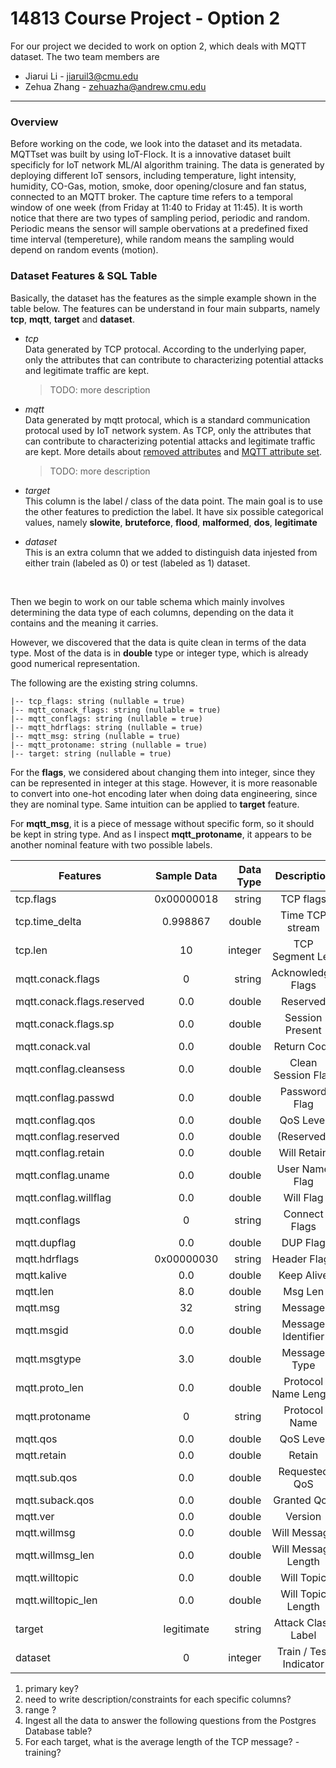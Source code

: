 
# 14813 Course Project - Option 2

For our project we decided to work on option 2, which deals with MQTT dataset. The two team members are

- Jiarui Li - jiaruil3@cmu.edu
- Zehua Zhang - zehuazha@andrew.cmu.edu

------

### Overview 
Before working on the code, we look into the dataset and its metadata. MQTTset was built by using IoT-Flock. It is a innovative dataset built specificly for IoT network ML/AI algorithm training. The data is generated by deploying different IoT sensors, including temperature, light intensity, humidity, CO-Gas, motion, smoke, door opening/closure and fan status, connected to an MQTT broker. The capture time refers to a temporal window of one week (from Friday at 11:40 to Friday at 11:45). It is worth notice that there are two types of sampling period, periodic and random. Periodic means the sensor will sample obervations at a predefined fixed time interval (tempereture), while random means the sampling would depend on random events (motion). 

### Dataset Features & SQL Table
Basically, the dataset has the features as the simple example shown in the table below. The features can be understand in four main subparts, namely <b>tcp</b>, <b>mqtt</b>, <b>target</b> and <b>dataset</b>. 

- <i>tcp</i> <br>
    Data generated by TCP protocal. According to the underlying paper, only the attributes that can contribute to characterizing potential attacks and legitimate traffic are kept.
    > TODO: more description
- <i>mqtt</i> <br>
    Data generated by mqtt protocal, which is a standard communication protocal used by IoT network system. As TCP, only the attributes that can contribute to characterizing potential attacks and legitimate traffic are kept. More details about [removed attributes](https://www.mdpi.com/1424-8220/20/22/6578/htm) and [MQTT attribute set](http://public.dhe.ibm.com/software/dw/webservices/ws-mqtt/MQTT_V3.1_Protocol_Specific.pdf).
    
    > TODO: more description
- <i>target</i> <br>
    This column is the label / class of the data point. The main goal is to use the other features to prediction the label. It have six possible categorical values, namely <b>slowite</b>, <b>bruteforce</b>, <b>flood</b>, <b>malformed</b>, <b>dos</b>, <b>legitimate</b>
- <i>dataset</i> <br>
    This is an extra column that we added to distinguish data injested from either train (labeled as 0) or test (labeled as 1) dataset. 
</br>

Then we begin to work on our table schema which mainly involves determining the data type of each columns, depending on the data it contains and the meaning it carries.

However, we discovered that the data is quite clean in terms of the data type. Most of the data is in <b>double</b> type or integer type, which is already good numerical representation.

The following are the existing string columns.
```
|-- tcp_flags: string (nullable = true)
|-- mqtt_conack_flags: string (nullable = true)
|-- mqtt_conflags: string (nullable = true)
|-- mqtt_hdrflags: string (nullable = true)
|-- mqtt_msg: string (nullable = true)
|-- mqtt_protoname: string (nullable = true)
|-- target: string (nullable = true)
```

For the <b>flags</b>, we considered about changing them into integer, since they can be represented in integer at this stage. However, it is more reasonable to convert into one-hot encoding later when doing data engineering, since they are nominal type. Same intuition can be applied to <b>target</b> feature.

For <b>mqtt_msg</b>, it is a piece of message without specific form, so it should be kept in string type. And as I inspect <b>mqtt_protoname</b>, it appears to be another nominal feature with two possible labels. 


|         Features          |    Sample Data   |    Data Type   |  Description  |
| ------------------------- |:----------------:| --------------:|:-------------:|
|tcp.flags                  | 0x00000018 |  string  | TCP flags |
|tcp.time_delta             | 0.998867   |  double  | Time TCP stream |
|tcp.len                    | 10         |  integer | TCP Segment Len |
|mqtt.conack.flags          | 0          |  string  | Acknowledge Flags |
|mqtt.conack.flags.reserved | 0.0        |  double  | Reserved | 
|mqtt.conack.flags.sp       | 0.0        |  double  | Session Present |
|mqtt.conack.val            | 0.0        |  double  | Return Code | 
|mqtt.conflag.cleansess     | 0.0        |  double  | Clean Session Flag |
|mqtt.conflag.passwd        | 0.0        |  double  | Password Flag | 
|mqtt.conflag.qos           | 0.0        |  double  | QoS Level |
|mqtt.conflag.reserved      | 0.0        |  double  | (Reserved) |
|mqtt.conflag.retain        | 0.0        |  double  | Will Retain |
|mqtt.conflag.uname         | 0.0        |  double  | User Name Flag |
|mqtt.conflag.willflag      | 0.0        |  double  | Will Flag | 
|mqtt.conflags              | 0          |  string  | Connect Flags |
|mqtt.dupflag               | 0.0        |  double  | DUP Flag |
|mqtt.hdrflags              | 0x00000030 |  string  |  Header Flags |
|mqtt.kalive                | 0.0        |  double  | Keep Alive | 
|mqtt.len                   | 8.0        |  double  | Msg Len |
|mqtt.msg                   | 32         |  string  | Message | 
|mqtt.msgid                 | 0.0        |  double  | Message Identifier |
|mqtt.msgtype               | 3.0        |  double  | Message Type |
|mqtt.proto_len             | 0.0        |  double  | Protocol Name Length |
|mqtt.protoname             | 0          |  string  | Protocol Name |
|mqtt.qos                   | 0.0        |  double  | QoS Level | 
|mqtt.retain                | 0.0        |  double  | Retain |
|mqtt.sub.qos               | 0.0        |  double  | Requested QoS |
|mqtt.suback.qos            | 0.0        |  double  | Granted QoS |
|mqtt.ver                   | 0.0        |  double  | Version | 
|mqtt.willmsg               | 0.0        |  double  | Will Message |
|mqtt.willmsg_len           | 0.0        |  double  | Will Message Length |
|mqtt.willtopic             | 0.0        |  double  | Will Topic |
|mqtt.willtopic_len         | 0.0        |  double  | Will Topic Length |
|target                     | legitimate |  string  | Attack Class Label |
|dataset                    | 0          |  integer | Train / Test Indicator | 



1. primary key?
2. need to write description/constraints for each specific columns?
3. range ?
4. Ingest all the data to answer the following questions from the Postgres Database table?
5. For each target, what is the average length of the TCP message? - training?

